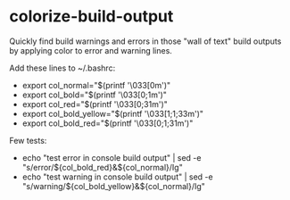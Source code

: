 # colorize-build-output

Quickly find build warnings and errors in those "wall of text" build outputs by applying color to error and warning lines.

Add these lines to ~/.bashrc:
- export col_normal="$(printf '\033[0m')"
- export col_bold="$(printf '\033[0;1m')"
- export col_red="$(printf '\033[0;31m')"
- export col_bold_yellow="$(printf '\033[1;1;33m')"
- export col_bold_red="$(printf '\033[0;1;31m')"

Few tests:
- echo "test error in console build output" | sed -e "s/error/${col_bold_red}&${col_normal}/Ig" 
- echo "test warning in console build output" | sed -e "s/warning/${col_bold_yellow}&${col_normal}/Ig" 
